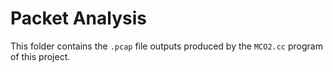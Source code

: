 # Packet Analysis

This folder contains the `.pcap` file outputs produced by the `MCO2.cc` program of this project.